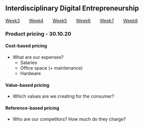 ## Interdisciplinary Digital Entrepreneurship

[Week3](../README.md) &ensp;&ensp;&ensp; [Week4](./week4.md) &ensp;&ensp;&ensp; [Week5](./week5.md) &ensp;&ensp;&ensp; [Week6](./week6.md)
&ensp;&ensp;&ensp; [Week7](./week7.md) &ensp;&ensp;&ensp; [Week8](./week8.md)

### Product pricing - 30.10.20

#### Cost-based pricing 
- What are our expenses? 
  * Salaries
  * Office space (+ maintenance)
  * Hardware 


#### Value-based pricing 
- Which values are we creating for the consumer? 

#### Reference-based pricing 
- Who are our competitors? How much do they charge? 
